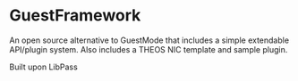 GuestFramework
==============

An open source alternative to GuestMode that includes a simple extendable API/plugin system.
Also includes a THEOS NIC template and sample plugin. 


Built upon LibPass